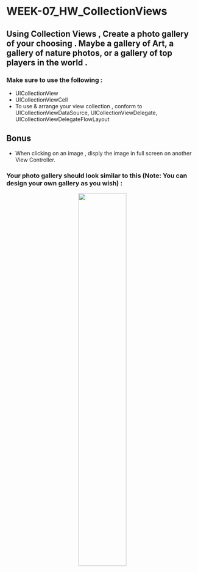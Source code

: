 # WEEK-07_HW_CollectionViews


## Using Collection Views , Create a photo gallery of your choosing . Maybe a gallery of Art, a gallery of nature photos, or a gallery of top players in the world . 

### Make sure to use the following :
- UICollectionView
- UICollectionViewCell
- To use & arrange your view collection , conform to UICollectionViewDataSource, UICollectionViewDelegate, UICollectionViewDelegateFlowLayout

## Bonus
- When clicking on an image , disply the image in full screen on another View Controller.  


### Your photo gallery should look similar to this (Note: You can design your own gallery as you wish) :

<div style="text-align:center; width: 100%; display: flext; flex-direction: row; flex-wrap: wrap;">
 <img src = "" style="width:50%; height: auto"/>
</div>
